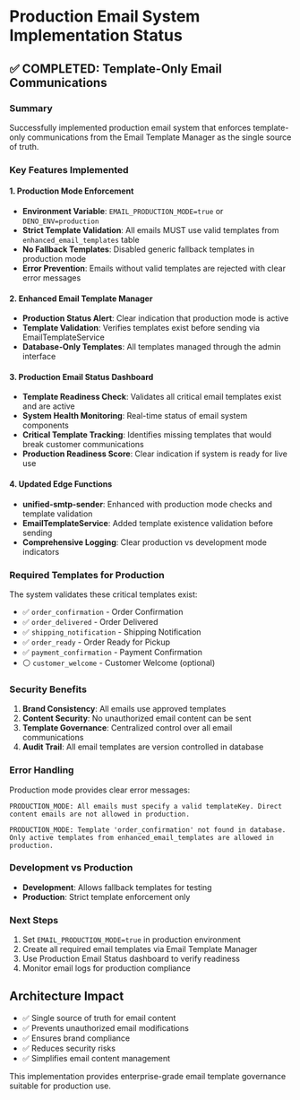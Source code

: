 # Production Email System Implementation Status

## ✅ COMPLETED: Template-Only Email Communications

### Summary
Successfully implemented production email system that enforces template-only communications from the Email Template Manager as the single source of truth.

### Key Features Implemented

#### 1. Production Mode Enforcement
- **Environment Variable**: `EMAIL_PRODUCTION_MODE=true` or `DENO_ENV=production`
- **Strict Template Validation**: All emails MUST use valid templates from `enhanced_email_templates` table
- **No Fallback Templates**: Disabled generic fallback templates in production mode
- **Error Prevention**: Emails without valid templates are rejected with clear error messages

#### 2. Enhanced Email Template Manager
- **Production Status Alert**: Clear indication that production mode is active
- **Template Validation**: Verifies templates exist before sending via EmailTemplateService
- **Database-Only Templates**: All templates managed through the admin interface

#### 3. Production Email Status Dashboard
- **Template Readiness Check**: Validates all critical email templates exist and are active
- **System Health Monitoring**: Real-time status of email system components
- **Critical Template Tracking**: Identifies missing templates that would break customer communications
- **Production Readiness Score**: Clear indication if system is ready for live use

#### 4. Updated Edge Functions
- **unified-smtp-sender**: Enhanced with production mode checks and template validation
- **EmailTemplateService**: Added template existence validation before sending
- **Comprehensive Logging**: Clear production vs development mode indicators

### Required Templates for Production
The system validates these critical templates exist:
- ✅ `order_confirmation` - Order Confirmation
- ✅ `order_delivered` - Order Delivered  
- ✅ `shipping_notification` - Shipping Notification
- ✅ `order_ready` - Order Ready for Pickup
- ✅ `payment_confirmation` - Payment Confirmation
- ⚪ `customer_welcome` - Customer Welcome (optional)

### Security Benefits
1. **Brand Consistency**: All emails use approved templates
2. **Content Security**: No unauthorized email content can be sent
3. **Template Governance**: Centralized control over all email communications
4. **Audit Trail**: All email templates are version controlled in database

### Error Handling
Production mode provides clear error messages:
```
PRODUCTION_MODE: All emails must specify a valid templateKey. Direct content emails are not allowed in production.

PRODUCTION_MODE: Template 'order_confirmation' not found in database. Only active templates from enhanced_email_templates are allowed in production.
```

### Development vs Production
- **Development**: Allows fallback templates for testing
- **Production**: Strict template enforcement only

### Next Steps
1. Set `EMAIL_PRODUCTION_MODE=true` in production environment
2. Create all required email templates via Email Template Manager
3. Use Production Email Status dashboard to verify readiness
4. Monitor email logs for production compliance

## Architecture Impact
- ✅ Single source of truth for email content
- ✅ Prevents unauthorized email modifications
- ✅ Ensures brand compliance
- ✅ Reduces security risks
- ✅ Simplifies email content management

This implementation provides enterprise-grade email template governance suitable for production use.
